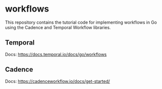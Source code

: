 # workflows
This repository contains the tutorial code for implementing workflows in Go using the Cadence and Temporal Workflow libraries.

## Temporal

Docs: https://docs.temporal.io/docs/go/workflows

## Cadence

Docs: https://cadenceworkflow.io/docs/get-started/